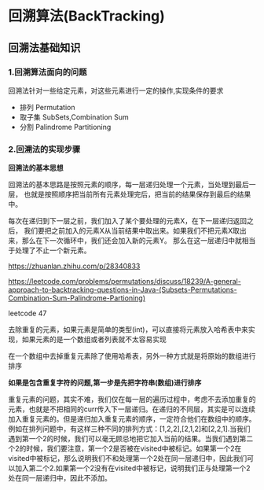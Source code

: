 # 回溯算法(BackTracking)

## 回溯法基础知识

### 1.回溯算法面向的问题

回溯法针对一些给定元素，对这些元素进行一定的操作,实现条件的要求

- 排列 Permutation
- 取子集 SubSets,Combination Sum
- 分割 Palindrome Partitioning

### 2.回溯法的实现步骤

**回溯法的基本思想**

回溯法的基本思路是按照元素的顺序，每一层递归处理一个元素，当处理到最后一层，
也就是按照顺序把当前所有元素处理完后，把当前的结果保存到最后的结果中。

每次在递归到下一层之前，我们加入了某个要处理的元素X，在下一层递归返回之后，
我们要把之前加入的元素X从当前结果中取出来。如果我们不把元素X取出来，那么在下一次循环中，我们还会加入新的元素Y。
那么在这一层递归中就相当于处理了不止一个新元素。


https://zhuanlan.zhihu.com/p/28340833

https://leetcode.com/problems/permutations/discuss/18239/A-general-approach-to-backtracking-questions-in-Java-(Subsets-Permutations-Combination-Sum-Palindrome-Partioning)



leetcode 47

去除重复的元素，如果元素是简单的类型(int)，可以直接将元素放入哈希表中来实现，如果元素的是一个数组或者列表就不太容易实现

在一个数组中去掉重复元素除了使用哈希表，另外一种方式就是将原始的数组进行排序



**如果是包含重复字符的问题,第一步是先把字符串(数组)进行排序**

重复元素的问题，其实不难，我们仅在每一层的遍历过程中，考虑不去添加重复的元素，也就是不把相同的curr传入下一层递归。在递归的不同层，其实是可以连续加入重复元素的。但是递归加入重复元素的顺序，一定符合他们在数组中的顺序。例如在排列问题中，有这样三种不同的排列方式：[1,2,2],[2,1,2]和[2,2,1].当我们遇到第一个2的时候，我们可以毫无顾忌地把它加入当前的结果。当我们遇到第二个2的时候，我们要注意，第一个2是否被在visited中被标记。如果第一个2在visited中被标记，那么说明我们不和处理第一个2处在同一层递归中，因此我们可以加入第二个2.如果第一个2没有在visited中被标记，说明我们正与处理第一个2处在同一层递归中，因此不添加。

